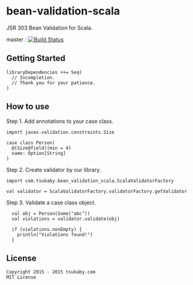 # bean-validation-scala
JSR 303 Bean Validation for Scala.

master  : [![Build Status](https://travis-ci.org/bean-validation-scala/bean-validation-scala.svg?branch=master)](https://travis-ci.org/bean-validation-scala/bean-validation-scala)

## Getting Started

```
libraryDependencies ++= Seq(
  // Incompletion.
  // Thank you for your patience.
)
```

## How to use

Step 1. Add annotations to your case class.

    import javax.validation.constraints.Size

    case class Person(
      @(Size@field)(min = 4)
      name: Option[String]
    )

Step 2. Create validator by our library.

    import com.tsukaby.bean_validation_scala.ScalaValidatorFactory

    val validator = ScalaValidatorFactory.validatorFactory.getValidator

Step 3. Validate a case class object.

      val obj = Person(Some("abc"))
      val violations = validator.validate(obj)

      if (violations.nonEmpty) {
        println("Violations found!")
      }

## License

```
Copyright 2015 - 2015 tsukaby.com
MIT License
```

